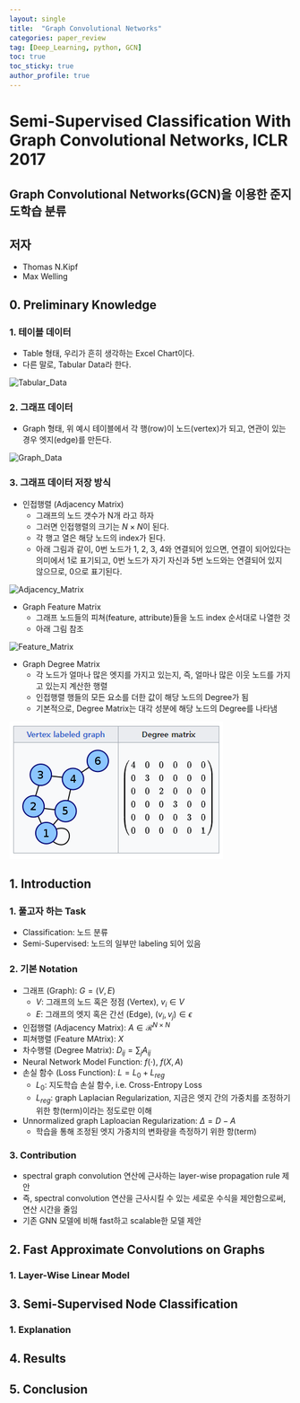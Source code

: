 ```yaml
---
layout: single
title:  "Graph Convolutional Networks"
categories: paper_review
tag: [Deep_Learning, python, GCN]
toc: true
toc_sticky: true
author_profile: true
---
```


# Semi-Supervised Classification With Graph Convolutional Networks, ICLR 2017

## Graph Convolutional Networks(GCN)을 이용한 준지도학습 분류

## 저자
- Thomas N.Kipf
- Max Welling

## 0. Preliminary Knowledge

### 1. 테이블 데이터
- Table 형태, 우리가 흔히 생각하는 Excel Chart이다.
- 다른 말로, Tabular Data라 한다.


![Tabular_Data](https://www.statology.org/wp-content/uploads/2022/03/tabular1.jpg)

### 2. 그래프 데이터
- Graph 형태, 위 예시 테이블에서 각 행(row)이 노드(vertex)가 되고, 연관이 있는 경우 엣지(edge)를 만든다.


![Graph_Data](https://media.geeksforgeeks.org/wp-content/cdn-uploads/undirectedgraph.png)

### 3. 그래프 데이터 저장 방식
- 인접행렬 (Adjacency Matrix)
    - 그래프의 노드 갯수가 N개 라고 하자
    - 그러면 인접행렬의 크기는 $N \times N$이 된다.
    - 각 행고 열은 해당 노드의 index가 된다.
    - 아래 그림과 같이, 0번 노드가 1, 2, 3, 4와 연결되어 있으면, 연결이 되어있다는 의미에서 1로 표기되고, 0번 노드가 자기 자신과 5번 노드와는 연결되어 있지 않으므로, 0으로 표기된다.


![Adjacency_Matrix](https://media.geeksforgeeks.org/wp-content/uploads/20200604170814/add-and-remove-edge-in-adjacency-matrix-representation-initial1.jpg)

- Graph Feature Matrix
    - 그래프 노드들의 피쳐(feature, attribute)들을 노드 index 순서대로 나열한 것
    - 아래 그림 참조


![Feature_Matrix](https://blog.kakaocdn.net/dn/kRrEC/btqCB7CyV6S/uCtmLrJVKGokjWXDEtIUNK/img.png)

- Graph Degree Matrix
    - 각 노드가 얼마나 많은 엣지를 가지고 있는지, 즉, 얼마나 많은 이웃 노드를 가지고 있는지 계산한 행렬
    - 인접행렬 행들의 모든 요소를 더한 값이 해당 노드의 Degree가 됨
    - 기본적으로, Degree Matrix는 대각 성분에 해당 노드의 Degree를 나타냄


![Degree_Matrix](/images/2023-06-24-Graph_Convolutional_Networks/degree_matrix.png)

## 1. Introduction

### 1. 풀고자 하는 Task
- Classification: 노드 분류
- Semi-Supervised: 노드의 일부만 labeling 되어 있음

### 2. 기본 Notation
- 그래프 (Graph): $G=(V, E)$
    - $V$: 그래프의 노드 혹은 정점 (Vertex), $v_i \in V$
    - $E$: 그래프의 엣지 혹은 간선 (Edge), $(v_i, v_j) \in \epsilon$
- 인접행렬 (Adjacency Matrix): $A \in \mathcal{R}^{N \times N}$
- 피쳐행렬 (Feature MAtrix): $X$
- 차수행렬 (Degree Matrix): $D_{ij} = \sum_{j} A_{ij}$
- Neural Network Model Function: $f(\cdot)$, $f(X, A)$
- 손실 함수 (Loss Function): $L = L_0 + L_{reg}$
    - $L_0$: 지도학습 손실 함수, i.e. Cross-Entropy Loss
    - $L_{reg}$: graph Laplacian Regularization, 지금은 엣지 간의 가중치를 조정하기 위한 항(term)이라는 정도로만 이해
- Unnormalized graph Laploacian Regularization: $\Delta=D-A$
    - 학습을 통해 조정된 엣지 가중치의 변화량을 측정하기 위한 항(term)

### 3. Contribution
- spectral graph convolution 연산에 근사하는 layer-wise propagation rule 제안
- 즉, spectral convolution 연산을 근사시킬 수 있는 세로운 수식을 제안함으로써, 연산 시간을 줄임
- 기존 GNN 모델에 비해 fast하고 scalable한 모델 제안

## 2. Fast Approximate Convolutions on Graphs

### 1. Layer-Wise Linear Model

## 3. Semi-Supervised Node Classification

### 1. Explanation

## 4. Results
<p></p>

## 5. Conclusion
<p></p>
